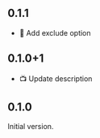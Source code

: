 ## 0.1.1

- :cop: Add exclude option

## 0.1.0+1

- :tv: Update description

## 0.1.0

Initial version.
